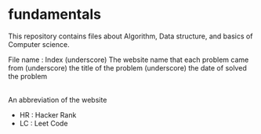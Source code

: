 # fundamentals

This repository contains files about Algorithm, Data structure, and basics of Computer science.<br>

File name : Index (underscore) The website name that each problem came from (underscore) the title of the problem (underscore) the date of solved the problem<br><br>

An abbreviation of the website
- HR : Hacker Rank
- LC : Leet Code
